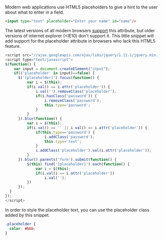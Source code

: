 [//]: # (TITLE: HTML5 Placeholder Support for IE9)
[//]: # (DATE: 2014-11-06T09:00:00+01:00)
[//]: # (TAGS: IE9, placeholder, HTML5)

Modern web applications use HTML5 placeholders to give a hint to the user about what to enter in a field.

[//]: # (Summary)

```html
<input type="text" placeholder="Enter your name" id="name"/>
```

The latest versions of all modern browsers [support](http://caniuse.com/#feat=input-placeholder) this attribute, but older versions of internet explorer (<IE10) don’t support it. This little snippet will add support for the placeholder attribute in browsers who lack this HTML5 feature.

```javascript
<script src="//ajax.googleapis.com/ajax/libs/jquery/1.11.1/jquery.min.js"></script>
<script type="text/javascript">
$(function() {
    var input = document.createElement("input");
    if(('placeholder' in input)==false) {
      $('[placeholder]').focus(function() {
          var i = $(this);
          if(i.val() == i.attr('placeholder')) {
              i.val('').removeClass('placeholder');
              if(i.hasClass('password')) {
                  i.removeClass('password');
                  this.type='password';
              }            
          }
      }).blur(function() {
          var i = $(this);    
          if(i.val() == '' || i.val() == i.attr('placeholder')) {
              if(this.type=='password') {
                  i.addClass('password');
                  this.type='text';
              }
              i.addClass('placeholder').val(i.attr('placeholder'));
          }
      }).blur().parents('form').submit(function() {
          $(this).find('[placeholder]').each(function() {
              var i = $(this);
              if(i.val() == i.attr('placeholder'))
                  i.val('');
          })
      });
  }
});
</script>
```

In order to style the placeholder text, you can use the placeholder class added by this snippet.

```css
.placeholder {
  color: #bbb;
}
```
